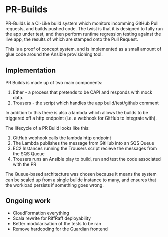
# PR-Builds

PR-Builds is a CI-Like build system which monitors incomming GitHub Pull requests, and
builds pushed code. The twist is that it is designed to fully run the app under test,
and then perform runtime regression testing against the live app, the results of which
are stamped onto the Pull Request.

This is a proof of concept system, and is implemented as a small amount of glue code
around the Ansible provisioning tool.

## Implementation

PR Builds is made up of two main components:

1. Ether - a process that pretends to be CAPI and responds with mock data.
2. Trousers - the script which handles the app build/test/github comment

In addition to this there is also a lambda which allows the builds to be triggered off
a http endpoint (i.e. a webhook for GitHub to integrate with).

The lifecycle of a PR Build looks like this:

1. GitHub webhook calls the lambda http endpoint
2. The Lambda publishes the message from GitHub into an SQS Queue
3. EC2 Instances running the Trousers script recieve the messages from the SQS Queue
4. Trousers runs an Ansible play to build, run and test the code associated with the PR

The Queue-based architecture was chosen because it means the system can be scaled up
from a single builde instance to many, and ensures that the workload persists if something
goes wrong.
    
## Ongoing work

* CloudFormation everything
* Scala rewrite for RiffRaff deployability
* Better modularisation of the tests to be ran
* Remove hardcoding for the Guardian frontend
